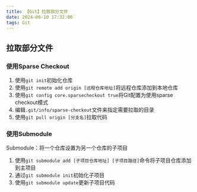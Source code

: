 ```yaml
---
title: 【Git】拉取部分文件
date: 2024-06-10 17:32:06
tags: Git
---
```


<link rel="stylesheet" href="/../css/center.css">
<link rel="stylesheet" href="/../css/images.css">

## 拉取部分文件

### 使用Sparse Checkout

1. 使用`git init`初始化仓库
2. 使用`git remote add origin [远程仓库地址]`将远程仓库添加到本地仓库
3. 使用`git config core.sparsecheckout true`将Git配置为使用sparse checkout模式
4. 编辑`.git/info/sparse-checkout`文件来指定需要拉取的目录
5. 使用`git pull origin [分支名]`拉取代码

### 使用Submodule

Submodule：将一个仓库设置为另一个仓库的子项目

1. 使用`git submodule add [子项目仓库地址] [子项目路径]`命令将子项目仓库添加到主项目
2. 通过`git submodule init`初始化子项目
3. 使用`git submodule update`更新子项目代码

